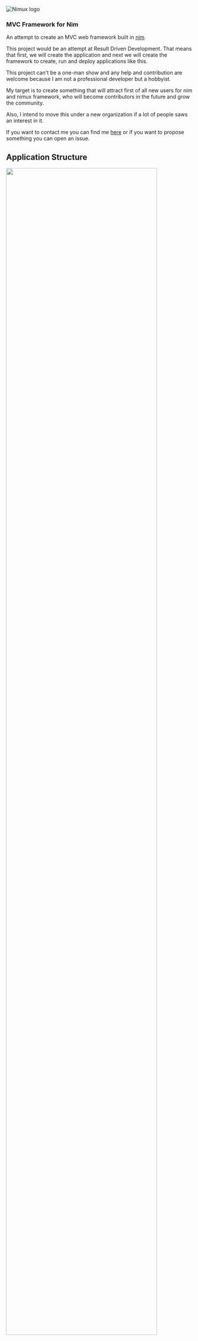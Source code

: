 ![Nimux logo](https://user-images.githubusercontent.com/22755228/71216381-0a009980-22c3-11ea-8896-34a94bdf83c0.png)

  

### MVC Framework for Nim  
  

An attempt to create an MVC web framework built in [nim](https://nim-lang.org/).  
  

This project would be an attempt at Result Driven Development. That means that first, we will create the application and next we will create the framework to create, run and deploy applications like this.  
  

This project can't be a one-man show and any help and contribution are welcome because I am not a professional developer but a hobbyist.  
  

My target is to create something that will attract first of all new users for nim and nimux framework, who will become contributors in the future and grow the community.  
  
Also, I intend to move this under a new organization if a lot of people saws an interest in it.  
  

If you want to contact me you can find me [here](https://gitter.im/nim-lang/Nim)  or if you want to propose something you can open an issue.  
  
  
## Application Structure

<img src="https://user-images.githubusercontent.com/22755228/71218035-b133ff80-22c8-11ea-943b-50689ea54481.png" width="90%">


## Roadmap  
  

- [X] Create a basic CRUD app (maybe a blog) in the "/examples" directory.

- [ ] Create the cli app to create app, scaffolds, migrate files and execute them.  
  
## License  
  

[MIT](https://opensource.org/licenses/MIT) - Free Software for Everyone.